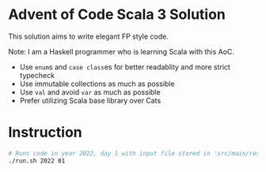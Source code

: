 # Advent of Code Scala 3 Solution

This solution aims to write elegant FP style code.

Note: I am a Haskell programmer who is learning Scala with this AoC.

- Use `enum`s and `case class`es for better readablity and more strict typecheck
- Use immutable collections as much as possible
- Use `val` and avoid `var` as much as possible
- Prefer utilizing Scala base library over Cats

# Instruction

```bash
# Runs code in year 2022, day 1 with input file stored in 'src/main/resources/' directory.
./run.sh 2022 01
```
